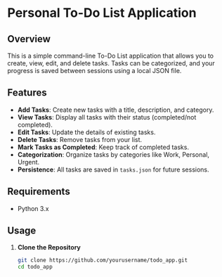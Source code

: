 # Personal To-Do List Application

## Overview

This is a simple command-line To-Do List application that allows you to create, view, edit, and delete tasks. Tasks can be categorized, and your progress is saved between sessions using a local JSON file.

## Features

- **Add Tasks**: Create new tasks with a title, description, and category.
- **View Tasks**: Display all tasks with their status (completed/not completed).
- **Edit Tasks**: Update the details of existing tasks.
- **Delete Tasks**: Remove tasks from your list.
- **Mark Tasks as Completed**: Keep track of completed tasks.
- **Categorization**: Organize tasks by categories like Work, Personal, Urgent.
- **Persistence**: All tasks are saved in `tasks.json` for future sessions.

## Requirements

- Python 3.x

## Usage

1. **Clone the Repository**

   ```bash
   git clone https://github.com/yourusername/todo_app.git
   cd todo_app
